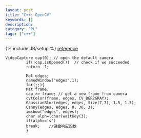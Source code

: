 ```yaml
--- 
layout: post 
title: "C++: OpenCV" 
keywords: [] 
description: 
category: "PL"
tags: ["c++"] 
--- 
```

{% include JB/setup %}
[reference](http://docs.opencv.org/2.4/modules/highgui/doc/highgui.html)
```
VideoCapture cap(0); // open the default camera
         if(!cap.isOpened())  // check if we succeeded
         return -1;

         Mat edges;
         namedWindow("edges",1);
         for(;;){
         Mat frame;
	     cap >> frame; // get a new frame from camera
	     cvtColor(frame, edges, CV_BGR2GRAY);
	     GaussianBlur(edges, edges, Size(7,7), 1.5, 1.5);
	     Canny(edges, edges, 0, 30, 3);
	     imshow("edges", edges);
	     char alph=(char)waitKey(3);
	     if(alph=='s')
	     break;    //键盘响应函数
	     }
```
